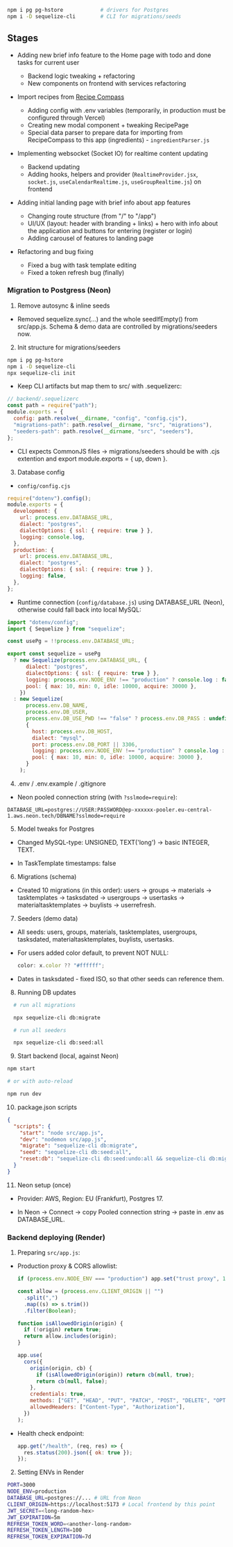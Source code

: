 ```bash
npm i pg pg-hstore            # drivers for Postgres
npm i -D sequelize-cli        # CLI for migrations/seeds
```

## Stages

- Adding new brief info feature to the Home page with todo and done tasks for current user

  - Backend logic tweaking + refactoring
  - New components on frontend with services refactoring

- Import recipes from [Recipe Compass](https://the-recipe-compass.web.app/)

  - Adding config with .env variables (temporarily, in production must be configured through Vercel)
  - Creating new modal component + tweaking RecipePage
  - Special data parser to prepare data for importing from RecipeCompass to this app (ingredients) - `ingredientParser.js`

- Implementing websocket (Socket IO) for realtime content updating

  - Backend updating
  - Adding hooks, helpers and provider (`RealtimeProvider.jsx`, `socket.js`, `useCalendarRealtime.js`, `useGroupRealtime.js`) on frontend

- Adding initial landing page with brief info about app features

  - Changing route structure (from "/" to "/app")
  - UI/UX (layout: header with branding + links) + hero with info about the application and buttons for entering (register or login)
  - Adding carousel of features to landing page

- Refactoring and bug fixing

  - Fixed a bug with task template editing
  - Fixed a token refresh bug (finally)

### Migration to Postgress (Neon)

1. Remove autosync & inline seeds

- Removed sequelize.sync(...) and the whole seedIfEmpty() from src/app.js. Schema & demo data are controlled by migrations/seeders now.

2. Init structure for migrations/seeders

```bash
npm i pg pg-hstore
npm i -D sequelize-cli
npx sequelize-cli init
```

- Keep CLI artifacts but map them to src/ with .sequelizerc:

```js
// backend/.sequelizerc
const path = require("path");
module.exports = {
  config: path.resolve(__dirname, "config", "config.cjs"),
  "migrations-path": path.resolve(__dirname, "src", "migrations"),
  "seeders-path": path.resolve(__dirname, "src", "seeders"),
};
```

- CLI expects CommonJS files -> migrations/seeders should be with .cjs extention and export module.exports = { up, down }.

3. Database config

- `config/config.cjs`

```js
require("dotenv").config();
module.exports = {
  development: {
    url: process.env.DATABASE_URL,
    dialect: "postgres",
    dialectOptions: { ssl: { require: true } },
    logging: console.log,
  },
  production: {
    url: process.env.DATABASE_URL,
    dialect: "postgres",
    dialectOptions: { ssl: { require: true } },
    logging: false,
  },
};
```

- Runtime connection (`config/database.js`) using DATABASE_URL (Neon), otherwise could fall back into local MySQL:

```js
import "dotenv/config";
import { Sequelize } from "sequelize";

const usePg = !!process.env.DATABASE_URL;

export const sequelize = usePg
  ? new Sequelize(process.env.DATABASE_URL, {
      dialect: "postgres",
      dialectOptions: { ssl: { require: true } },
      logging: process.env.NODE_ENV !== "production" ? console.log : false,
      pool: { max: 10, min: 0, idle: 10000, acquire: 30000 },
    })
  : new Sequelize(
      process.env.DB_NAME,
      process.env.DB_USER,
      process.env.DB_USE_PWD !== "false" ? process.env.DB_PASS : undefined,
      {
        host: process.env.DB_HOST,
        dialect: "mysql",
        port: process.env.DB_PORT || 3306,
        logging: process.env.NODE_ENV !== "production" ? console.log : false,
        pool: { max: 10, min: 0, idle: 10000, acquire: 30000 },
      }
    );
```

4. .env / .env.example / .gitignore

- Neon pooled connection string (with `?sslmode=require`):

```
DATABASE_URL=postgres://USER:PASSWORD@ep-xxxxxx-pooler.eu-central-1.aws.neon.tech/DBNAME?sslmode=require
```

5. Model tweaks for Postgres

- Changed MySQL-type: UNSIGNED, TEXT('long') -> basic INTEGER, TEXT.

- In TaskTemplate timestamps: false

6. Migrations (schema)

- Created 10 migrations (in this order):
  users -> groups -> materials -> tasktemplates -> tasksdated -> usergroups -> usertasks -> materialtasktemplates -> buylists -> userrefresh.

7. Seeders (demo data)

- All seeds: users, groups, materials, tasktemplates, usergroups, tasksdated, materialtasktemplates, buylists, usertasks.

- For users added color default, to prevent NOT NULL:

  ```js
  color: x.color ?? "#ffffff";
  ```

- Dates in tasksdated - fixed ISO, so that other seeds can reference them.

8. Running DB updates

```bash
  # run all migrations

  npx sequelize-cli db:migrate

  # run all seeders

  npx sequelize-cli db:seed:all
```

9. Start backend (local, against Neon)

```bash
npm start

# or with auto-reload

npm run dev
```

10. package.json scripts

```json
{
  "scripts": {
    "start": "node src/app.js",
    "dev": "nodemon src/app.js",
    "migrate": "sequelize-cli db:migrate",
    "seed": "sequelize-cli db:seed:all",
    "reset:db": "sequelize-cli db:seed:undo:all && sequelize-cli db:migrate:undo:all && sequelize-cli db:migrate && sequelize-cli db:seed:all"
  }
}
```

11. Neon setup (once)

- Provider: AWS, Region: EU (Frankfurt), Postgres 17.

- In Neon -> Connect -> copy Pooled connection string -> paste in .env as DATABASE_URL.

### Backend deploying (Render)

1. Preparing `src/app.js`:

- Production proxy & CORS allowlist:

  ```js
  if (process.env.NODE_ENV === "production") app.set("trust proxy", 1);

  const allow = (process.env.CLIENT_ORIGIN || "")
    .split(",")
    .map((s) => s.trim())
    .filter(Boolean);

  function isAllowedOrigin(origin) {
    if (!origin) return true;
    return allow.includes(origin);
  }

  app.use(
    cors({
      origin(origin, cb) {
        if (isAllowedOrigin(origin)) return cb(null, true);
        return cb(null, false);
      },
      credentials: true,
      methods: ["GET", "HEAD", "PUT", "PATCH", "POST", "DELETE", "OPTIONS"],
      allowedHeaders: ["Content-Type", "Authorization"],
    })
  );
  ```

- Health check endpoint:

  ```js
  app.get("/health", (req, res) => {
    res.status(200).json({ ok: true });
  });
  ```

2. Setting ENVs in Render

  ```bash
  PORT=3000
  NODE_ENV=production
  DATABASE_URL=postgres://... # URL from Neon
  CLIENT_ORIGIN=https://localhost:5173 # Local frontend by this point
  JWT_SECRET=<long-random-hex>
  JWT_EXPIRATION=5m
  REFRESH_TOKEN_WORD=<another-long-random>
  REFRESH_TOKEN_LENGTH=100
  REFRESH_TOKEN_EXPIRATION=7d
  ```
